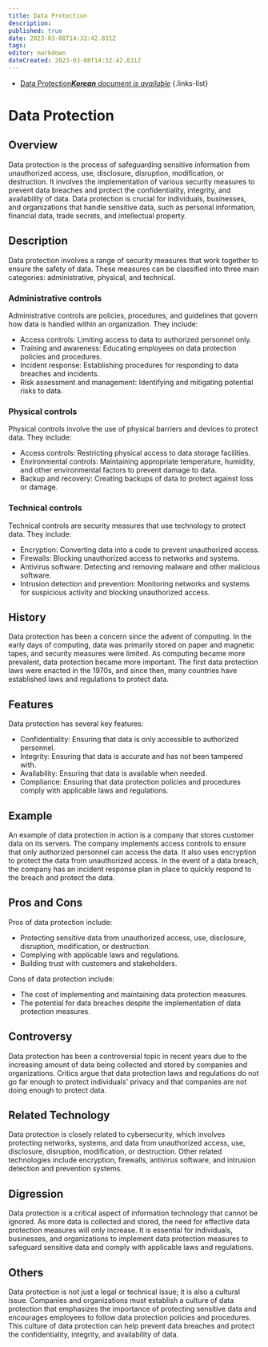 ```yaml
---
title: Data Protection
description: 
published: true
date: 2023-03-08T14:32:42.831Z
tags: 
editor: markdown
dateCreated: 2023-03-08T14:32:42.831Z
---
```


- [Data Protection***Korean** document is available*](/ko/Knowledge-base/Dictionary/data-protection)
{.links-list}

# Data Protection

## Overview

Data protection is the process of safeguarding sensitive information from unauthorized access, use, disclosure, disruption, modification, or destruction. It involves the implementation of various security measures to prevent data breaches and protect the confidentiality, integrity, and availability of data. Data protection is crucial for individuals, businesses, and organizations that handle sensitive data, such as personal information, financial data, trade secrets, and intellectual property.

## Description

Data protection involves a range of security measures that work together to ensure the safety of data. These measures can be classified into three main categories: administrative, physical, and technical.

### Administrative controls

Administrative controls are policies, procedures, and guidelines that govern how data is handled within an organization. They include:

- Access controls: Limiting access to data to authorized personnel only.
- Training and awareness: Educating employees on data protection policies and procedures.
- Incident response: Establishing procedures for responding to data breaches and incidents.
- Risk assessment and management: Identifying and mitigating potential risks to data.

### Physical controls

Physical controls involve the use of physical barriers and devices to protect data. They include:

- Access controls: Restricting physical access to data storage facilities.
- Environmental controls: Maintaining appropriate temperature, humidity, and other environmental factors to prevent damage to data.
- Backup and recovery: Creating backups of data to protect against loss or damage.

### Technical controls

Technical controls are security measures that use technology to protect data. They include:

- Encryption: Converting data into a code to prevent unauthorized access.
- Firewalls: Blocking unauthorized access to networks and systems.
- Antivirus software: Detecting and removing malware and other malicious software.
- Intrusion detection and prevention: Monitoring networks and systems for suspicious activity and blocking unauthorized access.

## History

Data protection has been a concern since the advent of computing. In the early days of computing, data was primarily stored on paper and magnetic tapes, and security measures were limited. As computing became more prevalent, data protection became more important. The first data protection laws were enacted in the 1970s, and since then, many countries have established laws and regulations to protect data.

## Features

Data protection has several key features:

- Confidentiality: Ensuring that data is only accessible to authorized personnel.
- Integrity: Ensuring that data is accurate and has not been tampered with.
- Availability: Ensuring that data is available when needed.
- Compliance: Ensuring that data protection policies and procedures comply with applicable laws and regulations.

## Example

An example of data protection in action is a company that stores customer data on its servers. The company implements access controls to ensure that only authorized personnel can access the data. It also uses encryption to protect the data from unauthorized access. In the event of a data breach, the company has an incident response plan in place to quickly respond to the breach and protect the data.

## Pros and Cons

Pros of data protection include:

- Protecting sensitive data from unauthorized access, use, disclosure, disruption, modification, or destruction.
- Complying with applicable laws and regulations.
- Building trust with customers and stakeholders.

Cons of data protection include:

- The cost of implementing and maintaining data protection measures.
- The potential for data breaches despite the implementation of data protection measures.

## Controversy

Data protection has been a controversial topic in recent years due to the increasing amount of data being collected and stored by companies and organizations. Critics argue that data protection laws and regulations do not go far enough to protect individuals' privacy and that companies are not doing enough to protect data.

## Related Technology

Data protection is closely related to cybersecurity, which involves protecting networks, systems, and data from unauthorized access, use, disclosure, disruption, modification, or destruction. Other related technologies include encryption, firewalls, antivirus software, and intrusion detection and prevention systems.

## Digression

Data protection is a critical aspect of information technology that cannot be ignored. As more data is collected and stored, the need for effective data protection measures will only increase. It is essential for individuals, businesses, and organizations to implement data protection measures to safeguard sensitive data and comply with applicable laws and regulations.

## Others

Data protection is not just a legal or technical issue; it is also a cultural issue. Companies and organizations must establish a culture of data protection that emphasizes the importance of protecting sensitive data and encourages employees to follow data protection policies and procedures. This culture of data protection can help prevent data breaches and protect the confidentiality, integrity, and availability of data.